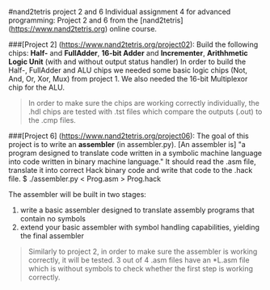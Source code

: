 #nand2tetris project 2 and 6
Individual assignment 4 for advanced programming: Project 2 and 6 from the [nand2tetris] (https://www.nand2tetris.org) online course.

###[Project 2] (https://www.nand2tetris.org/project02):
Build the following chips: **Half-** and **FullAdder**, **16-bit Adder** and **Incrementer**, **Arithhmetic Logic Unit** (with and without output status handler)
In order to build the Half-, FullAdder and ALU chips we needed some basic logic chips (Not, And, Or, Xor, Mux) from project 1. We also needed the 16-bit Multiplexor chip for the ALU.

> In order to make sure the chips are working correctly individually, the .hdl chips are tested with .tst files which compare the outputs (.out) to the .cmp files.

###[Project 6] (https://www.nand2tetris.org/project06):
The goal of this project is to write an **assembler** (in assembler.py). [An assembler is] "a program designed to translate code written in a symbolic machine language into code written in binary machine language."
It should read the .asm file, translate it into correct Hack binary code and write that code to the .hack file.
    $ ./assembler.py < Prog.asm > Prog.hack

The assembler will be built in two stages:
1. write a basic assembler designed to translate assembly programs that contain no symbols
1. extend your basic assembler with symbol handling capabilities, yielding the final assembler

> Similarly to project 2, in order to make sure the assembler is working correctly, it will be tested. 3 out of 4 .asm files have an *L.asm file which is without symbols to check whether the first step is working correctly.